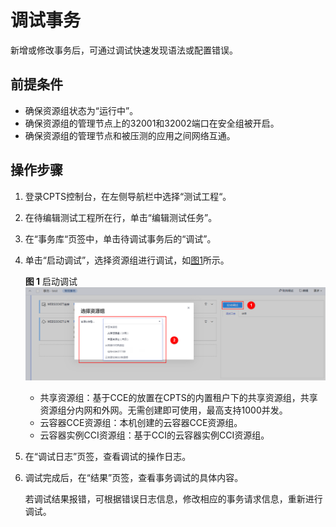 # 调试事务<a name="cpts_01_0027"></a>

新增或修改事务后，可通过调试快速发现语法或配置错误。

## 前提条件<a name="section1416618206593"></a>

-   确保资源组状态为“运行中”。
-   确保资源组的管理节点上的32001和32002端口在安全组被开启。
-   确保资源组的管理节点和被压测的应用之间网络互通。

## 操作步骤<a name="section17168739161219"></a>

1.  登录CPTS控制台，在左侧导航栏中选择“测试工程“。
2.  在待编辑测试工程所在行，单击“编辑测试任务”。
3.  在“事务库“页签中，单击待调试事务后的“调试”。
4.  单击“启动调试”，选择资源组进行调试，如[图1](#fig12991031110)所示。

    **图 1**  启动调试<a name="fig12991031110"></a>  
    ![](figures/启动调试.png "启动调试")

    -   共享资源组：基于CCE的放置在CPTS的内置租户下的共享资源组，共享资源组分内网和外网。无需创建即可使用，最高支持1000并发。
    -   云容器CCE资源组：本机创建的云容器CCE资源组。
    -   云容器实例CCI资源组：基于CCI的云容器实例CCI资源组。

5.  在“调试日志”页签，查看调试的操作日志。
6.  调试完成后，在“结果”页签，查看事务调试的具体内容。

    若调试结果报错，可根据错误日志信息，修改相应的事务请求信息，重新进行调试。


